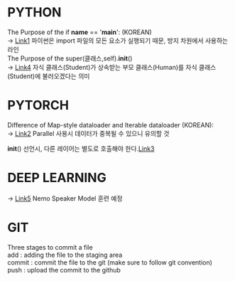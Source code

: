 # PYTHON <br/>
The Purpose of the if __name__ == '__main__': (KOREAN) <br/>
-> [Link1] 파이썬은 import 파일의 모든 요소가 실행되기 때문, 방지 차원에서 사용하는 라인 <br/>
The Purpose of the super(클래스,self).__init__() <br/>
-> [Link4] 자식 클래스(Student)가 상속받는 부모 클래스(Human)를 자식 클래스(Student)에 불러오겠다는 의미 <br/>

# PYTORCH <br/>
Difference of Map-style dataloader and Iterable dataloader (KOREAN): <br/>
-> [Link2] Parallel 사용시 데이터가 중복될 수 있으니 유의할 것<br/>

__init__() 선언시, 다른 레이어는 별도로 호출해야 한다.[Link3] <br/>

# DEEP LEARNING<br/>
-> [Link5] Nemo Speaker Model 훈련 예정<br/>
# GIT<br/>
Three stages to commit a file<br/>
add     : adding the file to the staging area<br/>
commit  : commit the file to the git (make sure to follow git convention)<br/>
push    : upload the commit to the github<br/>

[Link1]: https://velog.io/@mjk3136/if-name-main%EC%9D%80-%EC%99%9C-%ED%95%84%EC%9A%94%ED%95%9C%EC%A7%80%EC%97%90-%EB%8C%80%ED%95%B4-%EC%95%8C%EC%95%84%EB%B3%B4%EC%9E%90
[Link2]: https://inmoonlight.github.io/2021/02/21/PyTorch-IterableDataset/
[Link3]: https://discuss.pytorch.org/t/which-one-is-correct-to-initialize-separate-layer/55640
[Link4]: https://supermemi.tistory.com/entry/Python-3-super%ED%81%B4%EB%9E%98%EC%8A%A4-selfinit-%EC%97%90-%EB%8C%80%ED%95%B4-%EC%A0%9C%EB%8C%80%EB%A1%9C-%EC%95%8C%EC%95%84%EB%B3%B4%EC%9E%90
[Link5]: https://github.com/NVIDIA/NeMo/blob/main/tutorials/speaker_tasks/Speaker_Identification_Verification.ipynb
